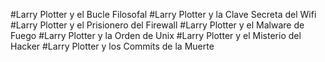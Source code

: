 #Larry Plotter y el Bucle Filosofal
#Larry Plotter y la Clave Secreta del Wifi
#Larry Plotter y el Prisionero del Firewall
#Larry Plotter y el Malware de Fuego
#Larry Plotter y la Orden de Unix
#Larry Plotter y el Misterio del Hacker
#Larry Plotter y los Commits de la Muerte